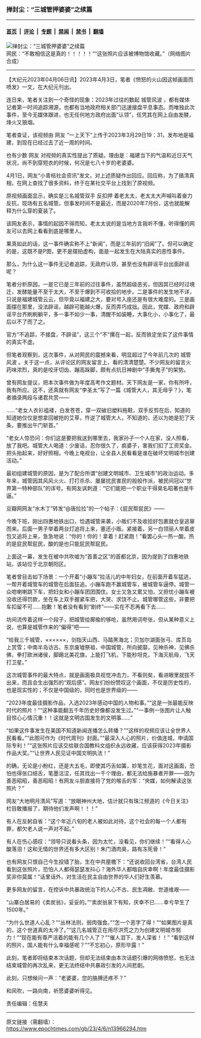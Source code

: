 ### 掸封尘：“三城管押婆婆”之续篇

---

#### [首页](../../../..?n13966294) &nbsp;|&nbsp; [评论](../../../../../epoch-comment?n13966294) &nbsp;|&nbsp; [专题](../../../../../epoch-special?n13966294) &nbsp;|&nbsp; [禁闻](../../../../../epoch-news?n13966294) &nbsp;|&nbsp; [禁书](../../../../../books?n13966294) &nbsp;|&nbsp; [翻墙](https://github.com/gfw-breaker/nogfw/blob/master/README.md?n13966294)


<div><img alt="掸封尘：“三城管押婆婆”之续篇" class="attachment-djy_600_400 size-djy_600_400 wp-post-image" src="https://i.epochtimes.com/assets/uploads/2023/04/id13966362-06-600x400.jpeg"/>
<div class="caption">
 网民：“不敢相信这是真的！！！！！”“这张照片应该被博物馆收藏。”（网络图片合成）
</div></div><hr/><div class="post_content" id="artbody" itemprop="articleBody">
 <!-- article content begin -->
 <p>
  【大纪元2023年04月06日讯】2023年4月3日，笔者《愤怒的火山因这帧画面而喷发》一文，在大纪元刊出。
 </p>
 <p>
  连日来，笔者关注到一个奇怪的现象：2023年过往的数起
  <ok href="https://www.epochtimes.com/gb/tag/%E5%9F%8E%E7%AE%A1%E9%A3%8E%E6%B3%A2.html">
   城管风波
  </ok>
  ，都有媒体记者第一时间追踪溯源，也都有当地政府相关部门迅速接盘平息事态。而唯独此次事件，至今无媒体跟进，也无任何地方政府出面“认领”，任凭其在网上自由发酵，烽火又狼烟。
 </p>
 <p>
  笔者查证，该视频由
  <ok href="https://www.epochtimes.com/gb/tag/%E7%BD%91%E5%8F%8B.html">
   网友
  </ok>
  “一上天下”上传于2023年3月29日19：31，发布地是福建，到现在已经过去了近一周的时间。
 </p>
 <p>
  也有少数
  <ok href="https://www.epochtimes.com/gb/tag/%E7%BD%91%E5%8F%8B.html">
   网友
  </ok>
  对视频的真实性提出了质疑。理由是：福建当下的气温和近日天气状况，尚不到穿短衣的时候，何况是七八十岁的老婆婆。
 </p>
 <p>
  4月1日，网友“小青桔社会资讯”发文，对上述质疑作出回应。回应称，为了搞清真相，在网上查找了很多资料，终于在某社交平台上找到了原视频。
 </p>
 <p>
  原视频画面显示，确实是三名城管双手
  <ok href="https://www.epochtimes.com/gb/tag/%E5%8F%8D%E6%89%A3%E6%8A%BC.html">
   反扣押
  </ok>
  着老太太，老太太大声喊叫着奋力反抗，现场有五名城管。但事发时间不是最近，而是2020年7月份，这也就能解释为什么穿的夏装了。
 </p>
 <p>
  该网友表示，事情的起因不得而知，老太太说的是当地方言我听不懂，听得懂的网友可以去网上看看到底是哪里人。
 </p>
 <p>
  果真如此的话，这一事件确实称不上“新闻”，而是三年前的“旧闻”了。但可以确定的是，这既不是P图，更不是摆拍虚构，面是一起发生在大陆真实的恶性事件。
 </p>
 <p>
  那么，为什么这一事件无记者追踪，无政府认领，甚至也没有辟谣平台出面辟谣呢？
 </p>
 <p>
  笔者分析原因，一是它已是三年前的过往事件，虽然超级恶劣，但因其已经时过境迁，发酵能量不至于太大，不至于爆到不可收拾的地步。二是事件的发生地不详，只说是福建城管云云，但毕竟以福建之大，要对号入座还是有很大难度的。三是画面摆在那里，没法辟谣，越辟可能越火爆，反而弄巧成拙。因此，党媒、政府和辟谣平台齐刷刷躺平，多一事不如少一事，清醒不如装睡，大事化小，小事化了，最后以不了而了之。
 </p>
 <p>
  官方“不追踪，不接盘，不辟谣”，这三个“不”摞在一起，反而铁定坐实了这件事情的真实不虚。
 </p>
 <p>
  但笔者观察到，这次事件，从对网民的震撼来看，明显超过了今年前几次的
  <ok href="https://www.epochtimes.com/gb/tag/%E5%9F%8E%E7%AE%A1%E9%A3%8E%E6%B3%A2.html">
   城管风波
  </ok>
  。关于这一点，从评论区的网友留言上，看的清清楚楚。不少网友的留言火药味浓烈，真的是咬牙切齿、蹦高跺脚，颇有点抗日神剧中“手撕鬼子”的架势。
 </p>
 <p>
  曾有网友提议，把本次事件做为年度高考作文题材。天下网友是一家，你有所呼，我有所应。这不，还真就有网友“李圣太”写了一篇《城管大人，其无母乎？》，笔者摘录两段与诸君共赏——
 </p>
 <p>
  ……“老女人衣衫褴褛，白发苍苍，穿一双破旧塑料拖鞋，双手反剪在后，知道的知道她仅仅是想拿回被抢的艾草，忤逆了城管大人，不知道的，还以为她是犯了天条，要推出午门斩首。”
 </p>
 <p>
  “老女人惊恐问：你们这是要把我送到哪里去，我家孙子一个人在家，没人照看，放了我吧。城管大人喝道：少废话，忍你很久了，疯婆子，害我们扣了工资奖金。把头抬起来，好好照相，今晚上电视台，让全县人民看看是谁在破坏文明城市创建活动。”
 </p>
 <p>
  最初组建城管的原因，是为了配合所谓“创建文明城市、卫生城市”的政治运动。多年来，城管因其风风火火、打打杀杀、屡屡扰民害民的般般作派，被民间冠以“世界第一特种部队”的诨号。有网友讽刺道：“它们能把一个职业干得臭名昭著也是牛逼。”
 </p>
 <p>
  豆瓣网网友“水木丁”转发“@唐拉拉”的一个帖子：《屁民帮屁民》——
 </p>
 <p>
  今晚下班，刚出四惠地铁出口，恰遇城管来袭，小贩们不及收拾好包裹就仓皇逃窜而来。后面一男子举着两台灯追将上来，塞还小贩。紧接着，另一白领丽人举着皮包又追将上来，急急地说：“你的！你的！拿着！赶紧跑！”看罢心头一热一酸。热的是屁民帮屁民，酸的是也只能屁民帮屁民。
 </p>
 <p>
  上面这一幕，发生在被中共吹嘘为“首善之区”的首都北京，因为提到了四惠地铁站，该站位于北京朝阳区。
 </p>
 <p>
  笔者曾目击如下场景：一个开着“小蹦车”拉活儿的中年妇女，在前面开着车猛逃，一帮开着城管车的城管在后面狂追。小蹦车跑不赢城管车，被城管车逼停。城管一众唿喇喇跳下车，把妇女和小蹦车团团围住。女士又急又累又怕，又担忧小蹦车被没收还得罚款，坐在车上双手握紧车把，大哭、求饶不止。城管哪管这些，非要把车扣留不可……抱歉！笔者没有看到“剧终”——实在不忍再看下去……
 </p>
 <p>
  坊间流传着这样一个段子，把城管给揶揄的够呛，虽然用词夸张，但从某种意义上说，也算是城管作来的“偏得”吧——
 </p>
 <p>
  “给我三千城管，××××××，剑指天山西、马踏黑海北；贝加尔湖面张弓、库页岛上赏雪；中南半岛访古、东京废墟祭祖，中国城管，所向披靡，见神杀神，见佛杀佛，拳打欧洲诸侯，脚踢北美花旗，上能打飞机，下能秒坦克，下海灭航母，飞天打卫星。”
 </p>
 <p>
  这次城管事件的最大特点，就是画面极具视觉冲击力，不看则矣，看进眼里就拔不出来，而且会生出强烈的“观后感”。网友们纷纷赞叹这个画面，不仅是历史性的，也是现实性的；不仅是中国级的，同时也是世界级的——
 </p>
 <p>
  “2023年度最佳摄影作品，入选2023年感动中国的人物和事。”“这是一张最能反映时代的照片！”“这种事能翻五千年历史好像都没发生过。”“一事例一张图片让人触目惊心心情沉重！！这就是文明古国发生的文明事……”
 </p>
 <p>
  “如果这件事发生在美国不知道新闻连播怎么转播？”“这样的视频应该让全世界人民看看。”“此图可作为《时代周刊》封面。”“最深入人心的照片，价值连城，申请国际专利！”“这张照片应该交给联合国教科文组织永远收藏，应该获得2023年摄影作品大奖。”“让世界人民见证中国文明执法！”
 </p>
 <p>
  的确，无论是小粉红，还是大五毛，即使其巧舌如簧，妙笔生花，面对这画面，恐怕也得张口结舌，笔墨沽涩，任其找出一千个理由，都无法给施暴者开罪——因为善恶昭昭，善恶昭昭！有网友斗胆直接将了党的喉舌的军：“央媒，如何解读这张照片？”
 </p>
 <p>
  网友“大地明月清风”写道：“放眼神州大地，估计就只有珠江频道的《今日关注》栏目敢播报了，期待他们发声啊！！！”
 </p>
 <p>
  有人在反躬自省：“这个年近八旬的老人被如此对待，这个社会的每一个人都有罪，都欠老人说一声对不起。”
 </p>
 <p>
  有人在伤心感叹：“领导只说看头条，因为太忙，没看见，你们继续！”“看得人心酸落泪！这和无情的世界还有多大区别！朱门酒肉臭，路有冻死骨！”
 </p>
 <p>
  也有网友只恨自己今生投错了胎，生在中共屋檐下：“还说收回台湾省，台湾人民看到这张照片，恐怕人人都得瑟瑟发抖心？海外华人都暗自庆幸啊！年度最佳摄影奖非你莫属！”话里话外，对生活在民主自由世界的华人们好生羡慕。
 </p>
 <p>
  更多网友的留言，在控诉中共暴政统治下的人心不古、民生凋敝、世道维艰——
 </p>
 <p>
  “山寨白居易的《卖炭翁》，妥妥的。”“卖炭翁泉下有知，庆幸不已……幸亏早生了1500年。”
 </p>
 <p>
  “为什么世道人心乱？”“丛林法则，弱肉强食。”“怎一个恶字了得！”“如果图片是真的，这个世道真的太冷了。”“这几名城管正在用尽洪荒之力为创建文明城市努力！”“现在能有尊严活着的能有几个人了？”“催人泪下，发人深省！！” “看到这样的照片，国人能有什么幸福感呢？”“不忘初心，原形毕露！”
 </p>
 <p>
  此刻，笔者即将结束本次话题，但却无法结束由本次话题引爆的网络愤怒，也无法结束城管的再次乱来，更无法终结中共暴政引发的人间悲剧。
 </p>
 <p>
  此刻，只想候问一声：“老婆婆，您的胳膊还疼不？”
 </p>
 <p>
  和风吹，一路向南，祈愿婆婆听得见。
 </p>
 <p>
  责任编辑：任慧夫
 </p>
 <!-- article content end -->
 <div id="below_article_ad">
 </div>
</div>


---

原文链接（需翻墙）：https://www.epochtimes.com/gb/23/4/6/n13966294.htm